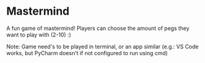 # Mastermind
A fun game of mastermind! Players can choose the amount of pegs they want to play with (2-10) :) 

Note: Game need's to be played in terminal, or an app similar (e.g.: VS Code works, but PyCharm doesn't if not configured to run using cmd)
